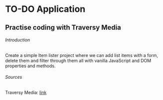 # TO-DO Application
## Practise coding with Traversy Media

###### Introduction
Create a simple Item lister project where we can add list items with a form, delete them and filter through them all with vanilla JavaScript and DOM properties and methods.

###### Sources
Traversy Media: [link](https://www.youtube.com/watch?v=i37KVt_IcXw)

